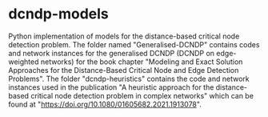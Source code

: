 # dcndp-models
Python implementation of models for the distance-based critical node detection problem.
The folder named "Generalised-DCNDP" contains codes and network instances for the generalised DCNDP (DCNDP on edge-weighted networks) for the book chapter "Modeling and Exact Solution Approaches for the Distance-Based Critical Node and Edge Detection Problems".
The folder "dcndp-heuristics" contains the code and network instances used in the publication "A heuristic approach for the distance-based critical node detection problem in complex networks" which can be found at "https://doi.org/10.1080/01605682.2021.1913078".
